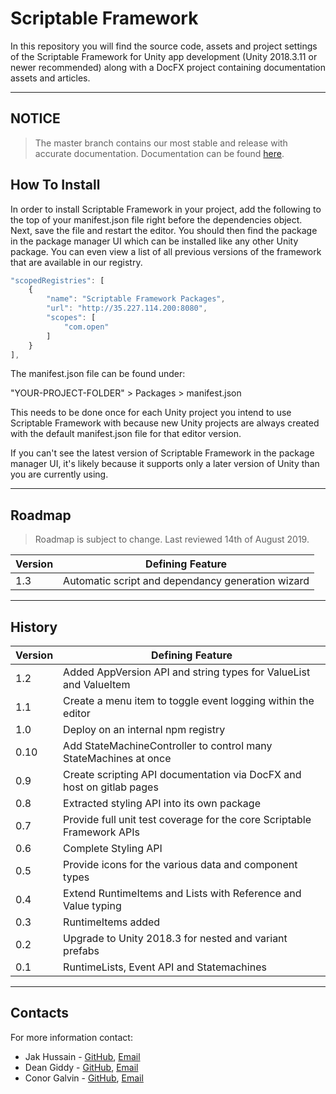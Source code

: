 # Scriptable Framework

In this repository you will find the source code, assets and project settings of the Scriptable Framework for Unity app development (Unity 2018.3.11 or newer recommended) along with a DocFX project containing documentation assets and articles.

---

## NOTICE

> The master branch contains our most stable and release with accurate documentation.
> Documentation can be found [here](https://pablothedolphin.github.io/Scriptable-Framework/).

## How To Install

In order to install Scriptable Framework in your project, add the following to the top of your manifest.json file right before the dependencies object. Next, save the file and restart the editor. You should then find the package in the package manager UI which can be installed like any other Unity package. You can even view a list of all previous versions of the framework that are available in our registry.

``` js
"scopedRegistries": [
    {
        "name": "Scriptable Framework Packages",
        "url": "http://35.227.114.200:8080",
        "scopes": [
            "com.open"
        ]
    }
],
```

The manifest.json file can be found under:

"YOUR-PROJECT-FOLDER" > Packages > manifest.json

This needs to be done once for each Unity project you intend to use Scriptable Framework with because new Unity projects are always created with the default manifest.json file for that editor version.

If you can't see the latest version of Scriptable Framework in the package manager UI, it's likely because it supports only a later version of Unity than you are currently using.

---

## Roadmap

> Roadmap is subject to change. Last reviewed 14th of August 2019.

| Version | Defining Feature                  						  				|
| ------- | ----------------------------------------------------------------------- |
| 1.3     | Automatic script and dependancy generation wizard                       |

---

## History

| Version | Defining Feature                  						  				|
| ------- | ----------------------------------------------------------------------- |
| 1.2     | Added AppVersion API and string types for ValueList and ValueItem  		|
| 1.1     | Create a menu item to toggle event logging within the editor		    |
| 1.0     | Deploy on an internal npm registry									    |
| 0.10    | Add StateMachineController to control many StateMachines at once        |
| 0.9     | Create scripting API documentation via DocFX and host on gitlab pages   |
| 0.8     | Extracted styling API into its own package							    |
| 0.7     | Provide full unit test coverage for the core Scriptable Framework APIs  |
| 0.6     | Complete Styling API                  	     			  		        |
| 0.5     | Provide icons for the various data and component types                  |
| 0.4     | Extend RuntimeItems and Lists with Reference and Value typing           |
| 0.3     | RuntimeItems added           	     			  				        |
| 0.2     | Upgrade to Unity 2018.3 for nested and variant prefabs         			|
| 0.1     | RuntimeLists, Event API and Statemachines					 			|

---

## Contacts

For more information contact:

* Jak Hussain - [GitHub](https://github.com/pablothedolphin), [Email](jak.hussain@arup.com)
* Dean Giddy - [GitHub](https://github.com/DeanGiddy), [Email](dean.giddy@arup.com)
* Conor Galvin - [GitHub](https://github.com/Cvnvr), [Email](conor.galvin@arup.com)